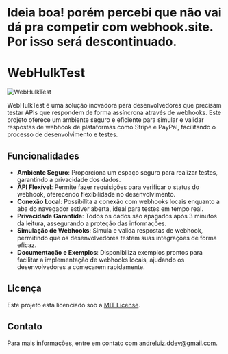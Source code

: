 # Ideia boa! porém percebi que não vai dá pra competir com webhook.site. Por isso será descontinuado.

# WebHulkTest

 ![WebHulkTest](https://github.com/user-attachments/assets/b75c48dc-800b-46cf-ab43-72f31b3b191d)

WebHulkTest é uma solução inovadora para desenvolvedores que precisam testar APIs que respondem de forma assíncrona através de webhooks. Este projeto oferece um ambiente seguro e eficiente para simular e validar respostas de webhook de plataformas como Stripe e PayPal, facilitando o processo de desenvolvimento e testes.

## Funcionalidades

- **Ambiente Seguro**: Proporciona um espaço seguro para realizar testes, garantindo a privacidade dos dados.
- **API Flexível**: Permite fazer requisições para verificar o status do webhook, oferecendo flexibilidade no desenvolvimento.
- **Conexão Local**: Possibilita a conexão com webhooks locais enquanto a aba do navegador estiver aberta, ideal para testes em tempo real.
- **Privacidade Garantida**: Todos os dados são apagados após 3 minutos da leitura, assegurando a proteção das informações.
- **Simulação de Webhooks**: Simula e valida respostas de webhook, permitindo que os desenvolvedores testem suas integrações de forma eficaz.
- **Documentação e Exemplos**: Disponibiliza exemplos prontos para facilitar a implementação de webhooks locais, ajudando os desenvolvedores a começarem rapidamente.

## Licença

Este projeto está licenciado sob a [MIT License](LICENSE).

## Contato

Para mais informações, entre em contato com [andreluiz.ddev@gmail.com](mailto:andreluiz.ddev@gmail.com).
